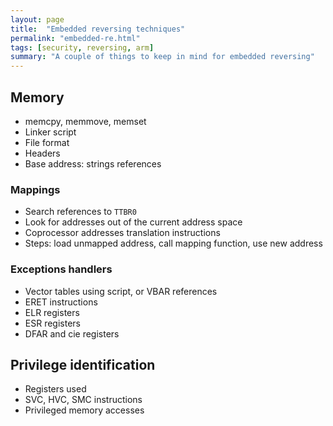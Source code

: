 ```yaml
---
layout: page
title:  "Embedded reversing techniques"
permalink: "embedded-re.html"
tags: [security, reversing, arm]
summary: "A couple of things to keep in mind for embedded reversing"
---
```


## Memory
* memcpy, memmove, memset
* Linker script
* File format
* Headers
* Base address: strings references

### Mappings
* Search references to `TTBR0`
* Look for addresses out of the current address space
* Coprocessor addresses translation instructions
* Steps: load unmapped address, call mapping function, use new address

### Exceptions handlers
* Vector tables using script, or VBAR references
* ERET instructions
* ELR registers
* ESR registers
* DFAR and cie registers

## Privilege identification
* Registers used
* SVC, HVC, SMC instructions
* Privileged memory accesses

